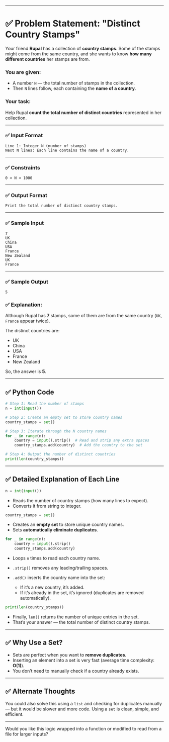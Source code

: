 

---

# ✅ Problem Statement: **"Distinct Country Stamps"**

Your friend **Rupal** has a collection of **country stamps**. Some of the stamps might come from the same country, and she wants to know **how many different countries** her stamps are from.

### You are given:

* A number `N` — the total number of stamps in the collection.
* Then `N` lines follow, each containing the **name of a country**.

### Your task:

Help Rupal **count the total number of **distinct** countries** represented in her collection.

---

### ✅ Input Format

```
Line 1: Integer N (number of stamps)
Next N lines: Each line contains the name of a country.
```

---

### ✅ Constraints

```
0 < N < 1000
```

---

### ✅ Output Format

```
Print the total number of distinct country stamps.
```

---

### ✅ Sample Input

```
7
UK
China
USA
France
New Zealand
UK
France
```

---

### ✅ Sample Output

```
5
```

### ✅ Explanation:

Although Rupal has **7** stamps, some of them are from the same country (`UK`, `France` appear twice).

The distinct countries are:

* UK
* China
* USA
* France
* New Zealand

So, the answer is **5**.

---

## ✅ Python Code

```python
# Step 1: Read the number of stamps
n = int(input())

# Step 2: Create an empty set to store country names
country_stamps = set()

# Step 3: Iterate through the N country names
for _ in range(n):
    country = input().strip()  # Read and strip any extra spaces
    country_stamps.add(country)  # Add the country to the set

# Step 4: Output the number of distinct countries
print(len(country_stamps))
```

---

## ✅ Detailed Explanation of Each Line

```python
n = int(input())
```

* Reads the number of country stamps (how many lines to expect).
* Converts it from string to integer.

```python
country_stamps = set()
```

* Creates an **empty set** to store unique country names.
* Sets **automatically eliminate duplicates**.

```python
for _ in range(n):
    country = input().strip()
    country_stamps.add(country)
```

* Loops `n` times to read each country name.
* `.strip()` removes any leading/trailing spaces.
* `.add()` inserts the country name into the set:

  * If it’s a new country, it’s added.
  * If it’s already in the set, it’s ignored (duplicates are removed automatically).

```python
print(len(country_stamps))
```

* Finally, `len()` returns the number of unique entries in the set.
* That’s your answer — the total number of distinct country stamps.

---

## ✅ Why Use a Set?

* Sets are perfect when you want to **remove duplicates**.
* Inserting an element into a set is very fast (average time complexity: **O(1)**).
* You don’t need to manually check if a country already exists.

---

## ✅ Alternate Thoughts

You could also solve this using a `list` and checking for duplicates manually — but it would be slower and more code. Using a `set` is clean, simple, and efficient.

---

Would you like this logic wrapped into a function or modified to read from a file for larger inputs?
